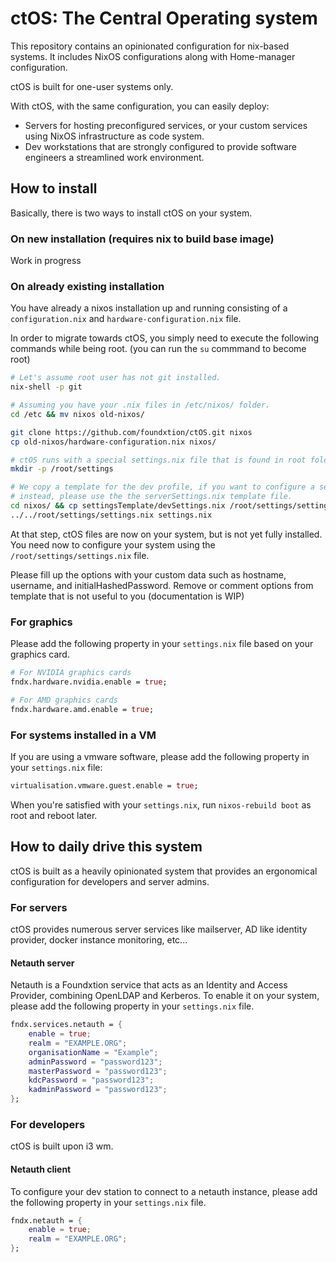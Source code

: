 # ctOS: The Central Operating system

This repository contains an opinionated configuration for nix-based systems.
It includes NixOS configurations along with Home-manager configuration.

ctOS is built for one-user systems only.

With ctOS, with the same configuration, you can easily deploy:

- Servers for hosting preconfigured services, or your custom services using
  NixOS infrastructure as code system.
- Dev workstations that are strongly configured to provide software engineers a
  streamlined work environment.

## How to install

Basically, there is two ways to install ctOS on your system.

### On new installation (requires nix to build base image)

Work in progress

### On already existing installation

You have already a nixos installation up and running consisting of a
`configuration.nix` and `hardware-configuration.nix` file.

In order to migrate towards ctOS, you simply need to execute the following
commands while being root. (you can run the `su` commmand to become root)

```sh
# Let's assume root user has not git installed.
nix-shell -p git

# Assuming you have your .nix files in /etc/nixos/ folder.
cd /etc && mv nixos old-nixos/

git clone https://github.com/foundxtion/ctOS.git nixos
cp old-nixos/hardware-configuration.nix nixos/

# ctOS runs with a special settings.nix file that is found in root folder. 
mkdir -p /root/settings

# We copy a template for the dev profile, if you want to configure a server
# instead, please use the the serverSettings.nix template file.
cd nixos/ && cp settingsTemplate/devSettings.nix /root/settings/settings.nix && ln -s
../../root/settings/settings.nix settings.nix
```
At that step, ctOS files are now on your system, but is not yet fully installed.
You need now to configure your system using the `/root/settings/settings.nix`
file.

Please fill up the options with your custom data such as hostname, username, and
initialHashedPassword.
Remove or comment options from template that is not useful to you (documentation
is WIP)

### For graphics

Please add the following property in your `settings.nix` file
based on your graphics card.

```nix
# For NVIDIA graphics cards
fndx.hardware.nvidia.enable = true;

# For AMD graphics cards
fndx.hardware.amd.enable = true;
```

### For systems installed in a VM

If you are using a vmware software, please add the following property in your
`settings.nix` file:

```nix
virtualisation.vmware.guest.enable = true;
```

When you're satisfied with your `settings.nix`, run `nixos-rebuild boot` as root
and reboot later.

## How to daily drive this system

ctOS is built as a heavily opinionated system that provides an ergonomical
configuration for developers and server admins.

### For servers

ctOS provides numerous server services like mailserver, AD like identity
provider, docker instance monitoring, etc...

#### Netauth server

Netauth is a Foundxtion service that acts as an Identity and Access Provider,
combining OpenLDAP and Kerberos.
To enable it on your system, please add the following property in your
`settings.nix` file.

```nix
fndx.services.netauth = {
    enable = true;
    realm = "EXAMPLE.ORG";
    organisationName = "Example";
    adminPassword = "password123";
    masterPassword = "password123";
    kdcPassword = "password123";
    kadminPassword = "password123";
};
```

### For developers

ctOS is built upon i3 wm.

#### Netauth client

To configure your dev station to connect to a netauth instance, please add the
following property in your `settings.nix` file.

```nix
fndx.netauth = {
    enable = true;
    realm = "EXAMPLE.ORG";
};
```
